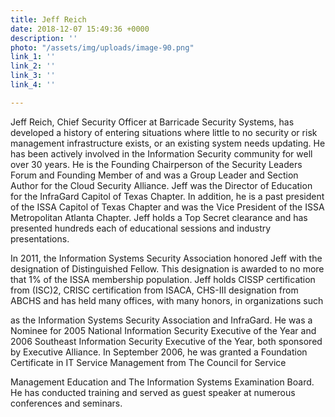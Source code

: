 ```yaml
---
title: Jeff Reich
date: 2018-12-07 15:49:36 +0000
description: ''
photo: "/assets/img/uploads/image-90.png"
link_1: ''
link_2: ''
link_3: ''
link_4: ''

---
```

Jeff Reich, Chief Security Officer at Barricade Security Systems, has developed a history of entering situations where little to no security or risk management infrastructure exists, or an existing system needs updating. He has been actively involved in the Information Security community for well over 30 years. He is the Founding Chairperson of the Security Leaders Forum and Founding Member of and was a Group Leader and Section Author for the Cloud Security Alliance. Jeff was the Director of Education for the InfraGard Capitol of Texas Chapter. In addition, he is a past president of the ISSA Capitol of Texas Chapter and was the Vice President of the ISSA Metropolitan Atlanta Chapter. Jeff holds a Top Secret clearance and has presented hundreds each of educational sessions and industry presentations.

In 2011, the Information Systems Security Association honored Jeff with the designation of Distinguished Fellow. This designation is awarded to no more that 1% of the ISSA membership population. Jeff holds CISSP certification from (ISC)2, CRISC certification from ISACA, CHS-III designation from ABCHS and has held many offices, with many honors, in organizations such

as the Information Systems Security Association and InfraGard. He was a Nominee for 2005 National Information Security Executive of the Year and 2006 Southeast Information Security Executive of the Year, both sponsored by Executive Alliance. In September 2006, he was granted a Foundation Certificate in IT Service Management from The Council for Service

Management Education and The Information Systems Examination Board. He has conducted training and served as guest speaker at numerous conferences and seminars.